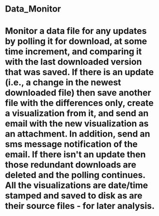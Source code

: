 # Data_Monitor

# Monitor a data file for any updates by polling it for download, at some time increment, and comparing it with the last downloaded version that was saved. If there is an update (i.e., a change in the newest downloaded file) then save another file with the differences only, create a visualization from it, and send an email with the new visualization as an attachment. In addition, send an sms message notification of the email. If there isn't an update then those redundant downloads are deleted and the polling continues. All the visualizations are date/time stamped and saved to disk as are their source files - for later analysis.
